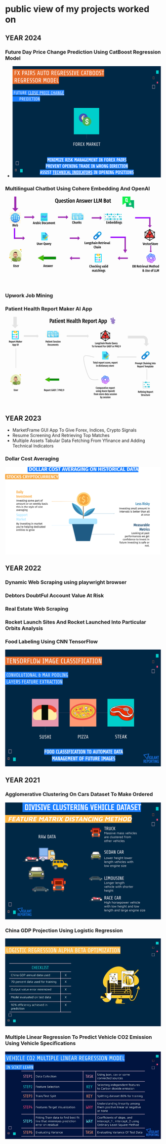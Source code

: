 # public view of my projects worked on


## YEAR 2024

### Future Day Price Change Prediction Using CatBoost Regression Model 

* ![Future Day Price Change Prediction Using CatBoost Hyperparameter Optimization](https://raw.githubusercontent.com/Aliyansayz/public/refs/heads/main/portfolio/projects_preview/Fx%20Next%20Day%20Price%20Change%20Model.png)


### Multilingual Chatbot Using Cohere Embedding And OpenAI

 ![Multilingual Chatbot](https://raw.githubusercontent.com/Aliyansayz/public/refs/heads/main/portfolio/projects_preview/multilingual%20chatbot%20using%20multilingual%20embedding.png) 

### Upwork Job Mining

### Patient Health Report Maker AI App

![Patient Health Report Maker AI App](https://github.com/Aliyansayz/public/blob/main/portfolio/projects_preview/Patient%20Health%20Report%20App.jpg)



## YEAR 2023

* MarketFrame GUI App To Give Forex, Indices, Crypto Signals 
* Resume Screening And Retrieving Top Matches
* Multiple Assets Tabular Data Fetching From Yfinance and Adding Technical Indicators

### Dollar Cost Averaging

  ![Dollar Cost Averaging](https://raw.githubusercontent.com/Aliyansayz/public/refs/heads/main/portfolio/projects_preview/DOLLAR%20COST%20AVERAGING%20ON%20HISTORICAL%20DATA.png)



## YEAR 2022

### Dynamic Web Scraping using playwright browser
### Debtors DoubtFul Account Value At Risk
### Real Estate Web Scraping
### Rocket Launch Sites And Rocket Launched Into Particular Orbits Analysis

### Food Labeling Using CNN TensorFlow 
![Food Labeling Using Multi Layer Precptron - using Convoloutional Neural Network](https://raw.githubusercontent.com/Aliyansayz/public/refs/heads/main/portfolio/projects_preview/tensorflow%20image%20classification%20model%20on%20food%20images.jpg)



## YEAR 2021

### Agglomerative Clustering On Cars Dataset To Make Ordered

![Agglomerative Clustering few close members to few close groups ](https://raw.githubusercontent.com/Aliyansayz/public/refs/heads/main/portfolio/projects_preview/Clustering%20Of%20Raw%20Vehicle%20Data%20Into%20Category%20Wise.png)

### China GDP Projection Using Logistic Regression

![China GDP Projection Using Past Data With Scipy Optimizers And Logistic Function Alpha Beta](https://github.com/Aliyansayz/public/blob/main/portfolio/projects_preview/China%20GDP%20Logistic%20Regression.jpg)

### Multiple Linear Regression To Predict Vehicle CO2 Emission Using Vehicle Specifications

![Multiple Linear Regression To Predict Vehicle CO2 Emission Using Vehicle Specifications](https://raw.githubusercontent.com/Aliyansayz/public/refs/heads/main/portfolio/projects_preview/Multiple%20Linear%20Regression%20CO2%20Emission%202021.jpg)
